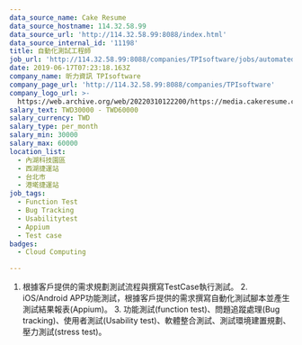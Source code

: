 ```yaml
---
data_source_name: Cake Resume
data_source_hostname: 114.32.58.99
data_source_url: 'http://114.32.58.99:8088/index.html'
data_source_internal_id: '11198'
title: 自動化測試工程師
job_url: 'http://114.32.58.99:8088/companies/TPIsoftware/jobs/automated-test-engineer'
date: 2019-06-17T07:23:18.163Z
company_name: 昕力資訊 TPIsoftware
company_page_url: 'http://114.32.58.99:8088/companies/TPIsoftware'
company_logo_url: >-
  https://web.archive.org/web/20220310122200/https://media.cakeresume.com/image/upload/s--VKk3h41G--/c_pad,fl_png8,h_200,w_200/v1595313567/woodynnr8joqev1barfy.png
salary_text: TWD30000 - TWD60000
salary_currency: TWD
salary_type: per_month
salary_min: 30000
salary_max: 60000
location_list:
  - 內湖科技園區
  - 西湖捷運站
  - 台北市
  - 港墘捷運站
job_tags:
  - Function Test
  - Bug Tracking
  - Usabilitytest
  - Appium
  - Test case
badges:
  - Cloud Computing

---
```


1. 根據客戶提供的需求規劃測試流程與撰寫TestCase執行測試。 2. iOS/Android APP功能測試，根據客戶提供的需求撰寫自動化測試腳本並產生測試結果報表(Appium)。 3. 功能測試(function test)、問題追蹤處理(Bug tracking)、使用者測試(Usability test)、軟體整合測試、測試環境建置規劃、壓力測試(stress test)。